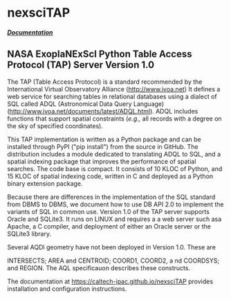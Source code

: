 # nexsciTAP

##### [Documentation](https://caltech-ipac.github.io/nexsciTAP)

## NASA ExoplaNExScI Python Table Access Protocol (TAP) Server   Version 1.0

The TAP (Table Access Protocol) is a standard recommended by the International Virtual Observatory Alliance (http://www.ivoa.net) It defines a web service for searching tables in relational databases using a dialect of SQL called ADQL (Astronomical Data Query Language) (http://www.ivoa.net/documents/latest/ADQL.html).  ADQL includes functions that support spatial constraints (<i>e.g.,</i> all records with a degree on the sky of specified coordinates). 

This TAP implementation is written as a Python package and can be installed through PyPI ("pip install") from the source in GitHub.  The distribution includes a module dedicated to translating ADQL to SQL, and a spatial indexing package that improves the performance of spatial searches. The code base is compact. It consists of 10 KLOC of Python, and 15 KLOC of spatial indexing code, written in C and deployed as a Python binary extension package. 

Because there are differences in the implementation of the SQL standard from DBMS to DBMS, we document how to use DB API 2.0 to implement the variants of SQL in common use. Version 1.0 of the TAP server supports Oracle and SQLite3.  It runs on LINUX and requires a a web server such asa Apache, a C compiler, and deployment of either an Oracle server or the SQLite3 library.

Several AQDl geometry have not been deployed in Version 1.0. These are 

INTERSECTS;  AREA and CENTROID;  COORD1, COORD2, a nd COORDSYS; and   REGION. The AQL specificauon describes these constructs. 

The documentation at https://caltech-ipac.github.io/nexsciTAP  provides installation and configuration instructions.
